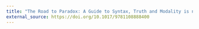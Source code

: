 ```yaml
---
title: "The Road to Paradox: A Guide to Syntax, Truth and Modality is now available."
external_source: https://doi.org/10.1017/9781108888400
---
```


